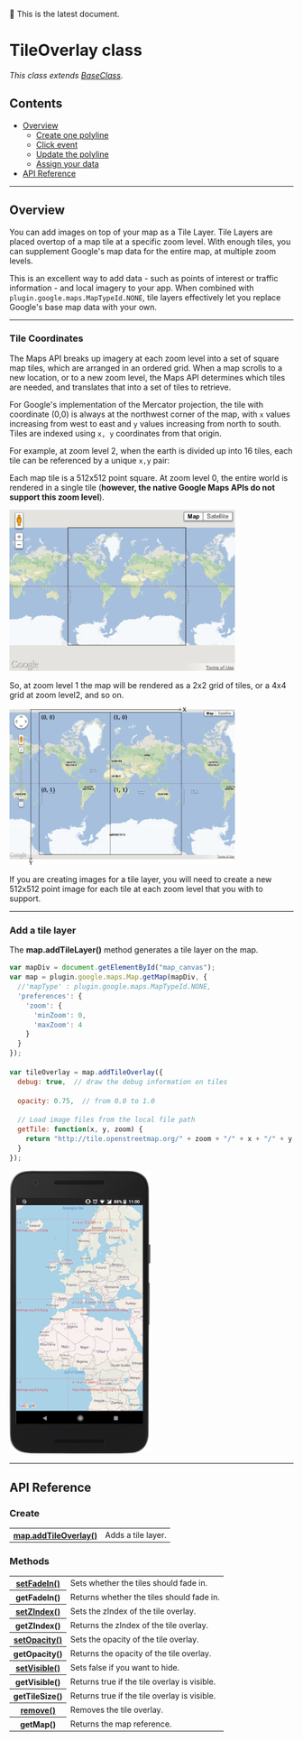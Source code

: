 :green_heart: This is the latest document.

# TileOverlay class

_This class extends [BaseClass](../BaseClass/README.md)_.

## Contents

  - <a href="#overview">Overview</a>
    - <a href="#create-one-polyline">Create one polyline</a>
    - <a href="#click-event">Click event</a>
    - <a href="#update-the-polyline">Update the polyline</a>
    - <a href="#assign-your-data">Assign your data</a>
  - <a href="#api-reference">API Reference</a>

------------------------------------------------------------------------------------

## Overview

You can add images on top of your map as a Tile Layer.
Tile Layers are placed overtop of a map tile at a specific zoom level.
With enough tiles, you can supplement Google's map data for the entire map,
at multiple zoom levels.

This is an excellent way to add data - such as points of interest or traffic information - and local imagery to your app. When combined with `plugin.google.maps.MapTypeId.NONE`, tile layers effectively let you replace Google's base map data with your own.

-------------------------------------------------------------------

### Tile Coordinates

The Maps API breaks up imagery at each zoom level into a set of square map tiles, which are arranged in an ordered grid. When a map scrolls to a new location, or to a new zoom level, the Maps API determines which tiles are needed, and translates that into a set of tiles to retrieve.

For Google's implementation of the Mercator projection, the tile with coordinate (0,0) is always at the northwest corner of the map, with `x` values increasing from west to east and `y` values increasing from north to south. Tiles are indexed using `x, y` coordinates from that origin.

For example, at zoom level 2, when the earth is divided up into 16 tiles, each tile can be referenced by a unique `x,y` pair:


Each map tile is a 512x512 point square. At zoom level 0, the entire world is rendered in a single tile (**however, the native Google Maps APIs do not support this zoom level**).

<img src="image1.png" width="400">

So, at zoom level 1 the map will be rendered as a 2x2 grid of tiles, or a 4x4 grid at zoom level2, and so on.

<img src="image2.png" width="400">

If you are creating images for a tile layer, you will need to create a new 512x512 point image for each tile at each zoom level that you with to support.


-------------------------------------------------------------------

### Add a tile layer

The **map.addTileLayer()** method generates a tile layer on the map.

```js
var mapDiv = document.getElementById("map_canvas");
var map = plugin.google.maps.Map.getMap(mapDiv, {
  //'mapType' : plugin.google.maps.MapTypeId.NONE,
  'preferences': {
    'zoom': {
      'minZoom': 0,
      'maxZoom': 4
    }
  }
});

var tileOverlay = map.addTileOverlay({
  debug: true,  // draw the debug information on tiles

  opacity: 0.75,  // from 0.0 to 1.0

  // Load image files from the local file path
  getTile: function(x, y, zoom) {
    return "http://tile.openstreetmap.org/" + zoom + "/" + x + "/" + y + ".png";
  }
});
```

<img src="./image3.png" width="250">

------------------------------------------------------------------------------------

## API Reference

### Create

<table>
    <tr>
        <th><a href="./addTileOverlay/README.md">map.addTileOverlay()</a></th>
        <td>Adds a tile layer.</td>
    </tr>
</table>

### Methods

<table>
    <tr>
        <th><a href="./setFadeIn/README.md">setFadeIn()</a></th>
        <td>Sets whether the tiles should fade in.</td>
    </tr>
    <tr>
        <th>getFadeIn()</th>
        <td>Returns whether the tiles should fade in.</td>
    </tr>
    <tr>
        <th><a href="./setZIndex/README.md">setZIndex()</a></th>
        <td>Sets the zIndex of the tile overlay.</td>
    </tr>
    <tr>
        <th>getZIndex()</th>
        <td>Returns the zIndex of the tile overlay.</td>
    </tr>
    <tr>
        <th><a href="./setOpacity/README.md">setOpacity()</a></th>
        <td>Sets the opacity of the tile overlay.</td>
    </tr>
    <tr>
        <th>getOpacity()</th>
        <td>Returns the opacity of the tile overlay.</td>
    </tr>
    <tr>
        <th><a href="./setVisible/README.md">setVisible()</a></th>
        <td>Sets false if you want to hide.</td>
    </tr>
    <tr>
        <th>getVisible()</th>
        <td>Returns true if the tile overlay is visible.</td>
    </tr>
    <tr>
        <th>getTileSize()</th>
        <td>Returns true if the tile overlay is visible.</td>
    </tr>
    <tr>
        <th><a href="./remove/README.md">remove()</a></th>
        <td>Removes the tile overlay.</td>
    </tr>
    <tr>
        <th>getMap()</th>
        <td>Returns the map reference.</td>
    </tr>
</table>
